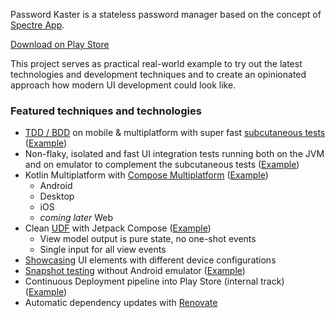 Password Kaster is a stateless password manager based on the concept of [Spectre App](https://spectre.app).

[Download on Play Store](https://play.google.com/store/apps/details?id=app.passwordkaster.android)

This project serves as practical real-world example to try out the latest technologies and development techniques and
to create an opinionated approach how modern UI development could look like.

### Featured techniques and technologies

* [TDD / BDD](https://dannorth.net/introducing-bdd/) on mobile & multiplatform with super
  fast [subcutaneous tests](https://www.ministryoftesting.com/articles/8745e4ec)
  ([Example](app/logic/src/commonTest/kotlin/app/passwordkaster/common))
* Non-flaky, isolated and fast UI integration tests running both on the JVM and on emulator to complement the
  subcutaneous tests ([Example](app/android-ui-test/src/uiTest/kotlin/app/passwordkaster/android/uitest))
* Kotlin Multiplatform with [Compose Multiplatform](https://github.com/JetBrains/compose-jb)
  ([Example](app/ui/src/commonMain/kotlin/app/passwordkaster/common/domainlist/DomainListScreen.kt))
    * Android
    * Desktop
    * iOS
    * _coming later_ Web
* Clean [UDF](https://developer.android.com/jetpack/compose/architecture#udf) with Jetpack Compose
  ([Example](app/logic/src/commonMain/kotlin/app/passwordkaster/logic/domainlist/DomainListViewContract.kt))
    * View model output is pure state, no one-shot events
    * Single input for all view events
* [Showcasing](https://github.com/airbnb/Showkase) UI elements with different device configurations
* [Snapshot testing](https://github.com/cashapp/paparazzi) without Android emulator
  ([Example](app/ui/src/androidUnitTest/kotlin/app/passwordkaster/android/screenshottests/PreviewScreenshotTests.kt))
* Continuous Deployment pipeline into Play Store (internal track) ([Example](.github/workflows/main.yml))
* Automatic dependency updates with [Renovate](https://github.com/renovatebot/renovate)

